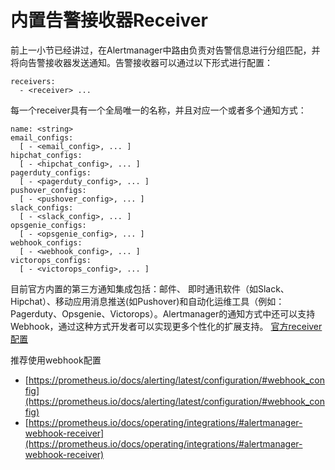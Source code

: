 # 内置告警接收器Receiver

前上一小节已经讲过，在Alertmanager中路由负责对告警信息进行分组匹配，并将向告警接收器发送通知。告警接收器可以通过以下形式进行配置：

```
receivers:
  - <receiver> ...
```

每一个receiver具有一个全局唯一的名称，并且对应一个或者多个通知方式：

```
name: <string>
email_configs:
  [ - <email_config>, ... ]
hipchat_configs:
  [ - <hipchat_config>, ... ]
pagerduty_configs:
  [ - <pagerduty_config>, ... ]
pushover_configs:
  [ - <pushover_config>, ... ]
slack_configs:
  [ - <slack_config>, ... ]
opsgenie_configs:
  [ - <opsgenie_config>, ... ]
webhook_configs:
  [ - <webhook_config>, ... ]
victorops_configs:
  [ - <victorops_config>, ... ]
```

目前官方内置的第三方通知集成包括：邮件、 即时通讯软件（如Slack、Hipchat）、移动应用消息推送(如Pushover)和自动化运维工具（例如：Pagerduty、Opsgenie、Victorops）。Alertmanager的通知方式中还可以支持Webhook，通过这种方式开发者可以实现更多个性化的扩展支持。
[官方receiver配置](https://prometheus.io/docs/alerting/latest/configuration/#receiver)

推荐使用webhook配置
- [https://prometheus.io/docs/alerting/latest/configuration/#webhook_config](https://prometheus.io/docs/alerting/latest/configuration/#webhook_config)
- [https://prometheus.io/docs/operating/integrations/#alertmanager-webhook-receiver](https://prometheus.io/docs/operating/integrations/#alertmanager-webhook-receiver)



